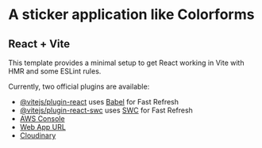 # A sticker application like Colorforms

## React + Vite


This template provides a minimal setup to get React working in Vite with HMR and some ESLint rules.

Currently, two official plugins are available:

- [@vitejs/plugin-react](https://github.com/vitejs/vite-plugin-react/blob/main/packages/plugin-react/README.md) uses [Babel](https://babeljs.io/) for Fast Refresh
- [@vitejs/plugin-react-swc](https://github.com/vitejs/vite-plugin-react-swc) uses [SWC](https://swc.rs/) for Fast Refresh
- [AWS Console](https://us-east-2.console.aws.amazon.com/amplify/apps/d2mxfbmc9skh1x/overview?region=us-east-2)
- [Web App URL](https://master.d2mxfbmc9skh1x.amplifyapp.com/)
- [Cloudinary](https://console.cloudinary.com/pm/c-95bbbeccb45e33791a096adcad6878/getting-started)
